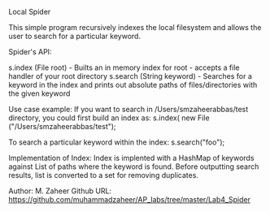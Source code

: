Local Spider

This simple program recursively indexes the local filesystem and allows 
the user to search for a particular keyword.

Spider's API:

s.index (File root)
    - Builts an in memory index for root
    - accepts a file handler of your root directory
s.search (String keyword)
    - Searches for a keyword in the index and prints out
      absolute paths of files/directories with the given keyword

Use case example:
If you want to search in /Users/smzaheerabbas/test directory,
you could first build an index as:
s.index( new File ("/Users/smzaheerabbas/test");

To search a particular keyword within the index:
s.search("foo");

Implementation of Index:
Index is implented with a HashMap of keywords against List of paths 
where the keyword is found. 
Before outputting search results, list is converted to a set for 
removing duplicates.

Author: M. Zaheer
Github URL: https://github.com/muhammadzaheer/AP_labs/tree/master/Lab4_Spider 
